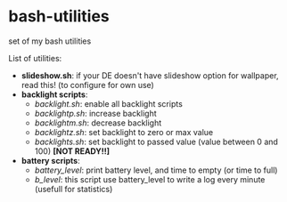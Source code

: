 # bash-utilities
set of my bash utilities

List of utilities:
* **slideshow.sh**: if your DE doesn't have slideshow option for wallpaper, read this! (to configure for own use)
* **backlight scripts**:
  * *backlight.sh*: enable all backlight scripts
  * *backlightp.sh*:  increase backlight
  * *backlightm.sh*:  decrease backlight
  * *backlightz.sh*:  set backlight to zero or max value
  * *backlights.sh*:  set backlight to passed value (value between 0 and 100) **[NOT READY!!]**
* **battery scripts**:
  * *battery_level*: print battery level, and time to empty (or time to full)
  * *b_level*: this script use battery_level to write a log every minute (usefull for statistics)  
